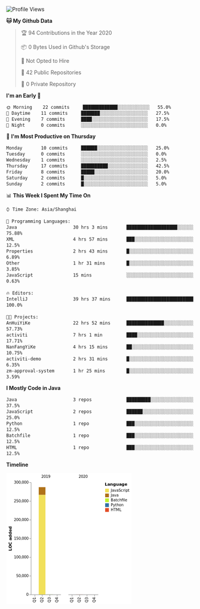 <!--START_SECTION:waka-->
![Profile Views](http://img.shields.io/badge/Profile%20Views-0-blue)

**🐱 My Github Data** 

> 🏆 94 Contributions in the Year 2020
 > 
> 📦 0 Bytes Used in Github's Storage 
 > 
> 🚫 Not Opted to Hire
 > 
> 📜 42 Public Repositories
 > 
> 🔑 0 Private Repository 
 > 
**I'm an Early 🐤** 

```text
🌞 Morning    22 commits     █████████████░░░░░░░░░░░░   55.0% 
🌆 Daytime    11 commits     ███████░░░░░░░░░░░░░░░░░░   27.5% 
🌃 Evening    7 commits      ████░░░░░░░░░░░░░░░░░░░░░   17.5% 
🌙 Night      0 commits      ░░░░░░░░░░░░░░░░░░░░░░░░░   0.0%

```
📅 **I'm Most Productive on Thursday** 

```text
Monday       10 commits     ██████░░░░░░░░░░░░░░░░░░░   25.0% 
Tuesday      0 commits      ░░░░░░░░░░░░░░░░░░░░░░░░░   0.0% 
Wednesday    1 commits      ░░░░░░░░░░░░░░░░░░░░░░░░░   2.5% 
Thursday     17 commits     ██████████░░░░░░░░░░░░░░░   42.5% 
Friday       8 commits      █████░░░░░░░░░░░░░░░░░░░░   20.0% 
Saturday     2 commits      █░░░░░░░░░░░░░░░░░░░░░░░░   5.0% 
Sunday       2 commits      █░░░░░░░░░░░░░░░░░░░░░░░░   5.0%

```


📊 **This Week I Spent My Time On** 

```text
⌚︎ Time Zone: Asia/Shanghai

💬 Programming Languages: 
Java                     30 hrs 3 mins       ███████████████████░░░░░░   75.88% 
XML                      4 hrs 57 mins       ███░░░░░░░░░░░░░░░░░░░░░░   12.5% 
Properties               2 hrs 43 mins       █░░░░░░░░░░░░░░░░░░░░░░░░   6.89% 
Other                    1 hr 31 mins        █░░░░░░░░░░░░░░░░░░░░░░░░   3.85% 
JavaScript               15 mins             ░░░░░░░░░░░░░░░░░░░░░░░░░   0.63%

🔥 Editors: 
IntelliJ                 39 hrs 37 mins      █████████████████████████   100.0%

🐱‍💻 Projects: 
AnHuiYiKe                22 hrs 52 mins      ██████████████░░░░░░░░░░░   57.73% 
activiti                 7 hrs 1 min         ████░░░░░░░░░░░░░░░░░░░░░   17.71% 
NanFangYiKe              4 hrs 15 mins       ██░░░░░░░░░░░░░░░░░░░░░░░   10.75% 
activiti-demo            2 hrs 31 mins       █░░░░░░░░░░░░░░░░░░░░░░░░   6.35% 
zm-approval-system       1 hr 25 mins        █░░░░░░░░░░░░░░░░░░░░░░░░   3.59%

```

**I Mostly Code in Java** 

```text
Java                     3 repos             █████████░░░░░░░░░░░░░░░░   37.5% 
JavaScript               2 repos             ██████░░░░░░░░░░░░░░░░░░░   25.0% 
Python                   1 repo              ███░░░░░░░░░░░░░░░░░░░░░░   12.5% 
Batchfile                1 repo              ███░░░░░░░░░░░░░░░░░░░░░░   12.5% 
HTML                     1 repo              ███░░░░░░░░░░░░░░░░░░░░░░   12.5%

```


**Timeline**

![Chart not found](https://github.com/2720851545/2720851545/blob/master/charts/bar_graph.png) 


<!--END_SECTION:waka-->
